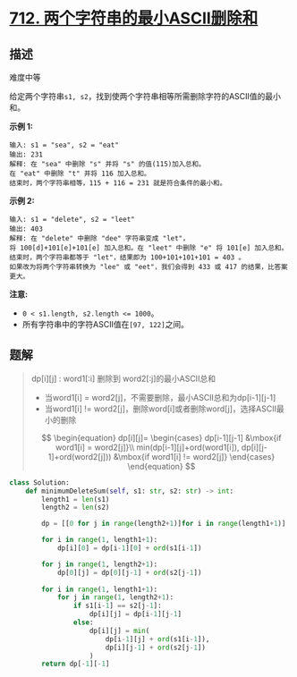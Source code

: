 # [712. 两个字符串的最小ASCII删除和](https://leetcode-cn.com/problems/minimum-ascii-delete-sum-for-two-strings/)

## 描述

难度中等

给定两个字符串`s1, s2`，找到使两个字符串相等所需删除字符的ASCII值的最小和。

**示例 1:**

```
输入: s1 = "sea", s2 = "eat"
输出: 231
解释: 在 "sea" 中删除 "s" 并将 "s" 的值(115)加入总和。
在 "eat" 中删除 "t" 并将 116 加入总和。
结束时，两个字符串相等，115 + 116 = 231 就是符合条件的最小和。
```

**示例 2:**

```
输入: s1 = "delete", s2 = "leet"
输出: 403
解释: 在 "delete" 中删除 "dee" 字符串变成 "let"，
将 100[d]+101[e]+101[e] 加入总和。在 "leet" 中删除 "e" 将 101[e] 加入总和。
结束时，两个字符串都等于 "let"，结果即为 100+101+101+101 = 403 。
如果改为将两个字符串转换为 "lee" 或 "eet"，我们会得到 433 或 417 的结果，比答案更大。
```

**注意:**

- `0 < s1.length, s2.length <= 1000`。
- 所有字符串中的字符ASCII值在`[97, 122]`之间。



## 题解

> dp\[i\]\[j\] : word1[:i] 删除到 word2[:j]的最小ASCII总和
>
> - 当word1[i]  = word2[j]，不需要删除，最小ASCII总和为dp\[i-1\]\[j-1\]
> - 当word1[i] != word2[j]，删除word[i]或者删除word[j]，选择ASCII最小的删除
>
> $$
> \begin{equation}
>        dp[i][j]=
>        \begin{cases}
>        dp[i-1][j-1] &\mbox{if word1[i]  = word2[j]}\\
>        min(dp[i-1][j]+ord(word1[i]), dp[i][j-1]+ord(word2[j])) &\mbox{if word1[i] != word2[j]}
>        \end{cases}
>       \end{equation}
> $$

```python
class Solution:
    def minimumDeleteSum(self, s1: str, s2: str) -> int:
        length1 = len(s1)
        length2 = len(s2)

        dp = [[0 for j in range(length2+1)]for i in range(length1+1)]

        for i in range(1, length1+1):
            dp[i][0] = dp[i-1][0] + ord(s1[i-1])

        for j in range(1, length2+1):
            dp[0][j] = dp[0][j-1] + ord(s2[j-1])
        
        for i in range(1, length1+1):
            for j in range(1, length2+1):
                if s1[i-1] == s2[j-1]:
                    dp[i][j] = dp[i-1][j-1]
                else:
                    dp[i][j] = min(
                        dp[i-1][j] + ord(s1[i-1]),
                        dp[i][j-1] + ord(s2[j-1])
                    )
        return dp[-1][-1]
```

